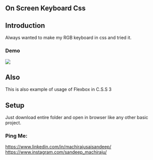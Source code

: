## On Screen Keyboard  Css 

## Introduction
Always wanted to make my RGB keyboard in css and tried it.
### Demo 
![](keyboard.gif)
## Also
This is also example of usage of Flexbox in C.S.S 3
## Setup
Just download entire folder and open in browser like any other basic project.

### Ping Me:
https://www.linkedin.com/in/machirajusaisandeep/
<br>
https://www.instagram.com/sandeep_machiraju/
